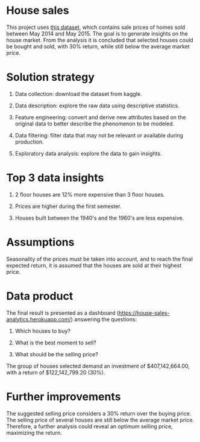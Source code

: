 # House sales

This project uses [this dataset](https://www.kaggle.com/harlfoxem/housesalesprediction), which contains sale prices of homes sold between May 2014 and May 2015. The goal is to generate insights on the house market. From the analysis it is concluded that selected houses could be bought and sold, with 30% return, while still below the average market price.

# Solution strategy

1. Data collection: download the dataset from kaggle.

2. Data description: explore the raw data using descriptive statistics.

3. Feature engineering: convert and derive new attributes based on the original data to better describe the phenomenon to be modeled.

4. Data filtering: filter data that may not be relevant or available during production.

5. Exploratory data analysis: explore the data to gain insights.

# Top 3 data insights

1. 2 floor houses are 12% more expensive than 3 floor houses.

2. Prices are higher during the first semester.

3. Houses built between the 1940's and the 1960's are less expensive.

# Assumptions

Seasonality of the prices must be taken into account, and to reach the final expected return, it is assumed that the houses are sold at their highest price.

# Data product

The final result is presented as a dashboard (https://house-sales-analytics.herokuapp.com/) answering the questions:

1. Which houses to buy?

2. What is the best moment to sell?

3. What should be the selling price?

The group of houses selected demand an investment of $407,142,664.00, with a return of $122,142,799.20 (30%).

# Further improvements

The suggested selling price considers a 30% return over the buying price. The selling price of several houses are still below the average market price. Therefore, a further analysis could reveal an optimum selling price, maximizing the return.
